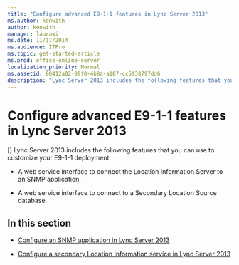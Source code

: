```yaml
---
title: "Configure advanced E9-1-1 features in Lync Server 2013"
ms.author: kenwith
author: kenwith
manager: laurawi
ms.date: 11/17/2014
ms.audience: ITPro
ms.topic: get-started-article
ms.prod: office-online-server
localization_priority: Normal
ms.assetid: 80412a02-88f0-4b8a-a187-cc5f38797dd6
description: "Lync Server 2013 includes the following features that you can use to customize your E9-1-1 deployment:"
---
```


# Configure advanced E9-1-1 features in Lync Server 2013
[]
Lync Server 2013 includes the following features that you can use to customize your E9-1-1 deployment:
  
- A web service interface to connect the Location Information Server to an SNMP application.
    
- A web service interface to connect to a Secondary Location Source database.
    
## In this section

- [Configure an SNMP application in Lync Server 2013](configure-an-snmp-application.md)
    
- [Configure a secondary Location Information service in Lync Server 2013](configure-a-secondary-location-information-service.md)
    

